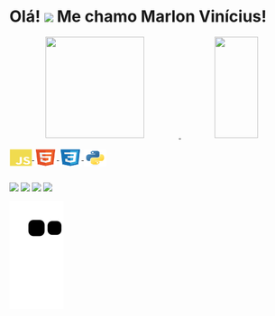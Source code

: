 <h1 align = "justify"> Olá! <img src="https://media.giphy.com/media/hvRJCLFzcasrR4ia7z/giphy.gif" width="25px"> Me chamo Marlon Vinícius! </h1>

<div align="center">
  <a href="https://github.com/MarlonVCS">
  <img height="180em" width="59%"src="https://github-readme-stats.vercel.app/api?username=MarlonVCS&show_icons=true&theme=dark&include_all_commits=true&count_private=true"/>
  <img height="180em" width="39%"src="https://github-readme-stats.vercel.app/api/top-langs/?username=MarlonVCS&layout=compact&langs_count=7&theme=dark"/>
</div>
  <div style="display: inline_block"><br>
  <img align="center" alt="Js" height="30" width="40" src="https://raw.githubusercontent.com/devicons/devicon/master/icons/javascript/javascript-plain.svg">
  <img align="center" alt="HTML" height="30" width="40" src="https://raw.githubusercontent.com/devicons/devicon/master/icons/html5/html5-original.svg">
  <img align="center" alt="CSS" height="30" width="40" src="https://raw.githubusercontent.com/devicons/devicon/master/icons/css3/css3-original.svg">
  <img align="center" alt="Python" height="30" width="40" src="https://raw.githubusercontent.com/devicons/devicon/master/icons/python/python-original.svg">
</div>

##
 
 <div>
  <a href="https://instagram.com/marllonsouzaa_" target="_blank"><img src="https://img.shields.io/badge/-Instagram-%23E4405F?style=for-the-badge&logo=instagram&logoColor=white" target="_blank"></a>
  <a href = "mailto:marlonsouza.eu@gmail.com"><img src="https://img.shields.io/badge/-Gmail-%23333?style=for-the-badge&logo=gmail&logoColor=white" target="_blank"></a>
  <a href = "https://www.linkedin.com/in/marlonvcs" target="_blank"><img src="https://img.shields.io/badge/-LinkedIn-%230077B5?style=for-the-badge&logo=linkedin&logoColor=white" target="_blank"></a> 
  <a href = "https://wa.me/5547984508756" target="_blank"><img src= "https://img.shields.io/badge/WhatsApp-25D366?style=for-the-badge&logo=whatsapp&logoColor=white" target="_blank"></a>
   
 ![Snake animation](https://github.com/marlonvcs/marlonvcs/blob/output/github-contribution-grid-snake.svg)
 </div>
